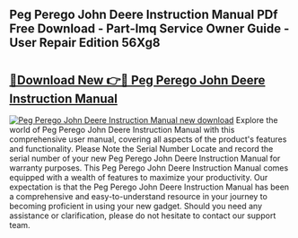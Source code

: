 ## Peg Perego John Deere Instruction Manual PDf Free Download - Part-lmq Service Owner Guide - User Repair Edition 56Xg8

# <h2><a href="http://bc96602.oget.top/?id=Peg+Perego+John+Deere+Instruction+Manual">🔗Download New 👉🔴 Peg Perego John Deere Instruction Manual</a></h2>

[![Peg Perego John Deere Instruction Manual new download](https://i.imgur.com/5g1atiW.png)](http://bc96602.oget.top/?id=Peg+Perego+John+Deere+Instruction+Manual)
Explore the world of Peg Perego John Deere Instruction Manual with this comprehensive user manual, covering all aspects of the product's features and functionality. Please Note the Serial Number Locate and record the serial number of your new Peg Perego John Deere Instruction Manual for warranty purposes. This Peg Perego John Deere Instruction Manual comes equipped with a wealth of features to maximize your productivity. Our expectation is that the Peg Perego John Deere Instruction Manual has been a comprehensive and easy-to-understand resource in your journey to becoming proficient in using your new gadget. Should you need any assistance or clarification, please do not hesitate to contact our support team.
